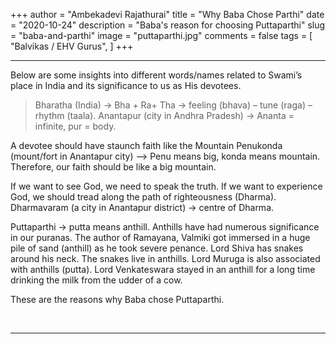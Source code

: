 +++
author = "Ambekadevi Rajathurai"
title = "Why Baba Chose Parthi"
date = "2020-10-24"
description = "Baba's reason for choosing Puttaparthi"
slug = "baba-and-parthi"
image = "puttaparthi.jpg"
comments = false
tags = [
    "Balvikas / EHV Gurus",
]
+++

---

Below are some insights into different words/names related to Swami’s place in India and its significance to us as His devotees. 

> Bharatha (India) → Bha + Ra+ Tha → feeling (bhava) – tune (raga) – rhythm (taala).
> Anantapur (city in Andhra Pradesh) → Ananta = infinite, pur = body.

A devotee should have staunch faith like the Mountain Penukonda (mount/fort in Anantapur city) –> Penu means big, konda means mountain. Therefore, our faith should be like a big mountain.

If we want to see God, we need to speak the truth. If we want to experience God, we should tread along the path of righteousness (Dharma). Dharmavaram (a city in Anantapur district) -> centre of Dharma. 

Puttaparthi → putta means anthill. Anthills have had numerous significance in our puranas. The author of Ramayana, Valmiki got immersed in a huge pile of sand (anthill) as he took severe penance.  Lord Shiva has snakes around his neck. The snakes live in anthills. Lord Muruga is also associated with anthills (putta). Lord Venkateswara stayed in an anthill for a long time drinking the milk from the udder of a cow. 

These are the reasons why Baba chose Puttaparthi.

<br>

---
